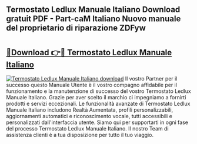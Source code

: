 ## Termostato Ledlux Manuale Italiano Download gratuit PDF - Part-caM Italiano Nuovo manuale del proprietario di riparazione ZDFyw

# <h2><a href="http://dfasea1.blite.top/?on=Termostato+Ledlux+Manuale+Italiano">🔗Download 👉🔴 Termostato Ledlux Manuale Italiano</a></h2>

[![Termostato Ledlux Manuale Italiano download](https://i.imgur.com/lujVjoI.png)](http://dfasea1.blite.top/?on=Termostato+Ledlux+Manuale+Italiano)
Il vostro Partner per il successo questo Manuale Utente è il vostro compagno affidabile per il funzionamento e la manutenzione di successo del vostro Termostato Ledlux Manuale Italiano. Grazie per aver scelto il marchio ci impegniamo a fornirti prodotti e servizi eccezionali. Le funzionalità avanzate di Termostato Ledlux Manuale Italiano includono Realtà Aumentata, profili personalizzabili, aggiornamenti automatici e riconoscimento vocale, tutti accessibili e personalizzati dall'interfaccia utente. Siamo qui per supportarti in ogni fase del processo Termostato Ledlux Manuale Italiano. Il nostro Team di assistenza clienti è a tua disposizione per tutto il tuo viaggio.
